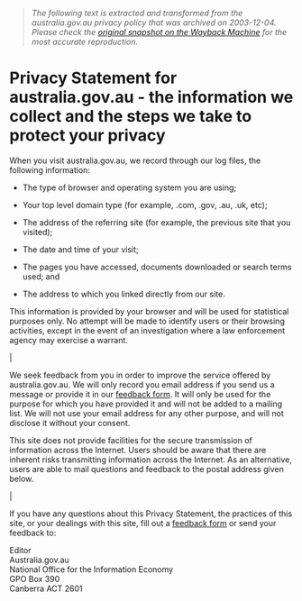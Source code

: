 > *The following text is extracted and transformed from the australia.gov.au privacy policy that was archived on 2003-12-04. Please check the [original snapshot on the Wayback Machine](https://web.archive.org/web/20031204212814id_/http%3A//www.australia.gov.au/privacy.shtml) for the most accurate reproduction.*

# Privacy Statement for australia.gov.au - the information we collect and the steps we take to protect your privacy

When you visit australia.gov.au, we record through our log files, the following information:

  * The type of browser and operating system you are using;

  * Your top level domain type (for example, .com, .gov, .au, .uk, etc);

  * The address of the referring site (for example, the previous site that you visited);

  * The date and time of your visit;

  * The pages you have accessed, documents downloaded or search terms used; and

  * The address to which you linked directly from our site.




This information is provided by your browser and will be used for statistical purposes only. No attempt will be made to identify users or their browsing activities, except in the event of an investigation where a law enforcement agency may exercise a warrant.

| 

We seek feedback from you in order to improve the service offered by australia.gov.au. We will only record you email address if you send us a message or provide it in our [ feedback form](https://web.archive.org/web/20031204212814id_/http%3A//www.australia.gov.au/feedback.shtml "link to the feedback page"). It will only be used for the purpose for which you have provided it and will not be added to a mailing list. We will not use your email address for any other purpose, and will not disclose it without your consent.

This site does not provide facilities for the secure transmission of information across the Internet. Users should be aware that there are inherent risks transmitting information across the Internet. As an alternative, users are able to mail questions and feedback to the postal address given below.

| 

If you have any questions about this Privacy Statement, the practices of this site, or your dealings with this site, fill out a [ feedback form](https://web.archive.org/web/20031204212814id_/http%3A//www.australia.gov.au/feedback.shtml "link to the feedback page") or send your feedback to:

Editor  
Australia.gov.au  
National Office for the Information Economy  
GPO Box 390  
Canberra ACT 2601
